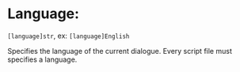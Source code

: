 # Language:

`[language]str`, ex: `[language]English`

Specifies the language of the current dialogue. Every script file must specifies a language.